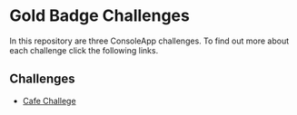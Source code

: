 # Gold Badge Challenges

In this repository are three ConsoleApp challenges. To find out more about each challenge click the following links. 

## Challenges
- [Cafe Challege](./Cafe_Challenge.md)